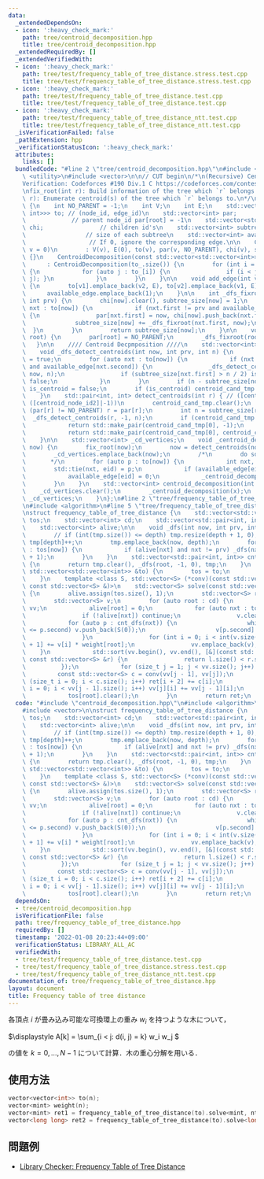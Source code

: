 ```yaml
---
data:
  _extendedDependsOn:
  - icon: ':heavy_check_mark:'
    path: tree/centroid_decomposition.hpp
    title: tree/centroid_decomposition.hpp
  _extendedRequiredBy: []
  _extendedVerifiedWith:
  - icon: ':heavy_check_mark:'
    path: tree/test/frequency_table_of_tree_distance.stress.test.cpp
    title: tree/test/frequency_table_of_tree_distance.stress.test.cpp
  - icon: ':heavy_check_mark:'
    path: tree/test/frequency_table_of_tree_distance.test.cpp
    title: tree/test/frequency_table_of_tree_distance.test.cpp
  - icon: ':heavy_check_mark:'
    path: tree/test/frequency_table_of_tree_distance_ntt.test.cpp
    title: tree/test/frequency_table_of_tree_distance_ntt.test.cpp
  _isVerificationFailed: false
  _pathExtension: hpp
  _verificationStatusIcon: ':heavy_check_mark:'
  attributes:
    links: []
  bundledCode: "#line 2 \"tree/centroid_decomposition.hpp\"\n#include <tuple>\n#include\
    \ <utility>\n#include <vector>\n\n// CUT begin\n/*\n(Recursive) Centroid Decomposition\n\
    Verification: Codeforces #190 Div.1 C https://codeforces.com/contest/321/submission/59093583\n\
    \nfix_root(int r): Build information of the tree which `r` belongs to.\ndetect_centroid(int\
    \ r): Enumerate centroid(s) of the tree which `r` belongs to.\n*/\nstruct CentroidDecomposition\
    \ {\n    int NO_PARENT = -1;\n    int V;\n    int E;\n    std::vector<std::vector<std::pair<int,\
    \ int>>> to; // (node_id, edge_id)\n    std::vector<int> par;                \
    \             // parent node_id par[root] = -1\n    std::vector<std::vector<int>>\
    \ chi;                // children id's\n    std::vector<int> subtree_size;   \
    \                 // size of each subtree\n    std::vector<int> available_edge;\
    \                  // If 0, ignore the corresponding edge.\n\n    CentroidDecomposition(int\
    \ v = 0)\n        : V(v), E(0), to(v), par(v, NO_PARENT), chi(v), subtree_size(v)\
    \ {}\n    CentroidDecomposition(const std::vector<std::vector<int>> &to_)\n  \
    \      : CentroidDecomposition(to_.size()) {\n        for (int i = 0; i < V; i++)\
    \ {\n            for (auto j : to_[i]) {\n                if (i < j) { add_edge(i,\
    \ j); }\n            }\n        }\n    }\n\n    void add_edge(int v1, int v2)\
    \ {\n        to[v1].emplace_back(v2, E), to[v2].emplace_back(v1, E), E++;\n  \
    \      available_edge.emplace_back(1);\n    }\n\n    int _dfs_fixroot(int now,\
    \ int prv) {\n        chi[now].clear(), subtree_size[now] = 1;\n        for (auto\
    \ nxt : to[now]) {\n            if (nxt.first != prv and available_edge[nxt.second])\
    \ {\n                par[nxt.first] = now, chi[now].push_back(nxt.first);\n  \
    \              subtree_size[now] += _dfs_fixroot(nxt.first, now);\n          \
    \  }\n        }\n        return subtree_size[now];\n    }\n\n    void fix_root(int\
    \ root) {\n        par[root] = NO_PARENT;\n        _dfs_fixroot(root, -1);\n \
    \   }\n\n    //// Centroid Decpmposition ////\n    std::vector<int> centroid_cand_tmp;\n\
    \    void _dfs_detect_centroids(int now, int prv, int n) {\n        bool is_centroid\
    \ = true;\n        for (auto nxt : to[now]) {\n            if (nxt.first != prv\
    \ and available_edge[nxt.second]) {\n                _dfs_detect_centroids(nxt.first,\
    \ now, n);\n                if (subtree_size[nxt.first] > n / 2) is_centroid =\
    \ false;\n            }\n        }\n        if (n - subtree_size[now] > n / 2)\
    \ is_centroid = false;\n        if (is_centroid) centroid_cand_tmp.push_back(now);\n\
    \    }\n    std::pair<int, int> detect_centroids(int r) { // ([centroid_node_id1],\
    \ ([centroid_node_id2]|-1))\n        centroid_cand_tmp.clear();\n        while\
    \ (par[r] != NO_PARENT) r = par[r];\n        int n = subtree_size[r];\n      \
    \  _dfs_detect_centroids(r, -1, n);\n        if (centroid_cand_tmp.size() == 1)\n\
    \            return std::make_pair(centroid_cand_tmp[0], -1);\n        else\n\
    \            return std::make_pair(centroid_cand_tmp[0], centroid_cand_tmp[1]);\n\
    \    }\n\n    std::vector<int> _cd_vertices;\n    void _centroid_decomposition(int\
    \ now) {\n        fix_root(now);\n        now = detect_centroids(now).first;\n\
    \        _cd_vertices.emplace_back(now);\n        /*\n        do something\n \
    \       */\n        for (auto p : to[now]) {\n            int nxt, eid;\n    \
    \        std::tie(nxt, eid) = p;\n            if (available_edge[eid] == 0) continue;\n\
    \            available_edge[eid] = 0;\n            _centroid_decomposition(nxt);\n\
    \        }\n    }\n    std::vector<int> centroid_decomposition(int x) {\n    \
    \    _cd_vertices.clear();\n        _centroid_decomposition(x);\n        return\
    \ _cd_vertices;\n    }\n};\n#line 2 \"tree/frequency_table_of_tree_distance.hpp\"\
    \n#include <algorithm>\n#line 5 \"tree/frequency_table_of_tree_distance.hpp\"\n\
    \nstruct frequency_table_of_tree_distance {\n    std::vector<std::vector<int>>\
    \ tos;\n    std::vector<int> cd;\n    std::vector<std::pair<int, int>> tmp;\n\
    \    std::vector<int> alive;\n\n    void _dfs(int now, int prv, int depth) {\n\
    \        // if (int(tmp.size()) <= depth) tmp.resize(depth + 1, 0);\n        //\
    \ tmp[depth]++;\n        tmp.emplace_back(now, depth);\n        for (auto nxt\
    \ : tos[now]) {\n            if (alive[nxt] and nxt != prv) _dfs(nxt, now, depth\
    \ + 1);\n        }\n    }\n    std::vector<std::pair<int, int>> cnt_dfs(int root)\
    \ {\n        return tmp.clear(), _dfs(root, -1, 0), tmp;\n    }\n    frequency_table_of_tree_distance(const\
    \ std::vector<std::vector<int>> &to) {\n        tos = to;\n        cd = CentroidDecomposition(to).centroid_decomposition(0);\n\
    \    }\n    template <class S, std::vector<S> (*conv)(const std::vector<S> &,\
    \ const std::vector<S> &)>\n    std::vector<S> solve(const std::vector<S> &weight)\
    \ {\n        alive.assign(tos.size(), 1);\n        std::vector<S> ret(tos.size());\n\
    \        std::vector<S> v;\n        for (auto root : cd) {\n            std::vector<std::vector<S>>\
    \ vv;\n            alive[root] = 0;\n            for (auto nxt : tos[root]) {\n\
    \                if (!alive[nxt]) continue;\n                v.clear();\n    \
    \            for (auto p : cnt_dfs(nxt)) {\n                    while (int(v.size())\
    \ <= p.second) v.push_back(S(0));\n                    v[p.second] += weight[p.first];\n\
    \                }\n                for (int i = 0; i < int(v.size()); i++) ret[i\
    \ + 1] += v[i] * weight[root];\n                vv.emplace_back(v);\n        \
    \    }\n            std::sort(vv.begin(), vv.end(), [&](const std::vector<S> &l,\
    \ const std::vector<S> &r) {\n                return l.size() < r.size();\n  \
    \          });\n            for (size_t j = 1; j < vv.size(); j++) {\n       \
    \         const std::vector<S> c = conv(vv[j - 1], vv[j]);\n                for\
    \ (size_t i = 0; i < c.size(); i++) ret[i + 2] += c[i];\n                for (size_t\
    \ i = 0; i < vv[j - 1].size(); i++) vv[j][i] += vv[j - 1][i];\n            }\n\
    \            tos[root].clear();\n        }\n        return ret;\n    }\n};\n"
  code: "#include \"centroid_decomposition.hpp\"\n#include <algorithm>\n#include <utility>\n\
    #include <vector>\n\nstruct frequency_table_of_tree_distance {\n    std::vector<std::vector<int>>\
    \ tos;\n    std::vector<int> cd;\n    std::vector<std::pair<int, int>> tmp;\n\
    \    std::vector<int> alive;\n\n    void _dfs(int now, int prv, int depth) {\n\
    \        // if (int(tmp.size()) <= depth) tmp.resize(depth + 1, 0);\n        //\
    \ tmp[depth]++;\n        tmp.emplace_back(now, depth);\n        for (auto nxt\
    \ : tos[now]) {\n            if (alive[nxt] and nxt != prv) _dfs(nxt, now, depth\
    \ + 1);\n        }\n    }\n    std::vector<std::pair<int, int>> cnt_dfs(int root)\
    \ {\n        return tmp.clear(), _dfs(root, -1, 0), tmp;\n    }\n    frequency_table_of_tree_distance(const\
    \ std::vector<std::vector<int>> &to) {\n        tos = to;\n        cd = CentroidDecomposition(to).centroid_decomposition(0);\n\
    \    }\n    template <class S, std::vector<S> (*conv)(const std::vector<S> &,\
    \ const std::vector<S> &)>\n    std::vector<S> solve(const std::vector<S> &weight)\
    \ {\n        alive.assign(tos.size(), 1);\n        std::vector<S> ret(tos.size());\n\
    \        std::vector<S> v;\n        for (auto root : cd) {\n            std::vector<std::vector<S>>\
    \ vv;\n            alive[root] = 0;\n            for (auto nxt : tos[root]) {\n\
    \                if (!alive[nxt]) continue;\n                v.clear();\n    \
    \            for (auto p : cnt_dfs(nxt)) {\n                    while (int(v.size())\
    \ <= p.second) v.push_back(S(0));\n                    v[p.second] += weight[p.first];\n\
    \                }\n                for (int i = 0; i < int(v.size()); i++) ret[i\
    \ + 1] += v[i] * weight[root];\n                vv.emplace_back(v);\n        \
    \    }\n            std::sort(vv.begin(), vv.end(), [&](const std::vector<S> &l,\
    \ const std::vector<S> &r) {\n                return l.size() < r.size();\n  \
    \          });\n            for (size_t j = 1; j < vv.size(); j++) {\n       \
    \         const std::vector<S> c = conv(vv[j - 1], vv[j]);\n                for\
    \ (size_t i = 0; i < c.size(); i++) ret[i + 2] += c[i];\n                for (size_t\
    \ i = 0; i < vv[j - 1].size(); i++) vv[j][i] += vv[j - 1][i];\n            }\n\
    \            tos[root].clear();\n        }\n        return ret;\n    }\n};\n"
  dependsOn:
  - tree/centroid_decomposition.hpp
  isVerificationFile: false
  path: tree/frequency_table_of_tree_distance.hpp
  requiredBy: []
  timestamp: '2022-01-08 20:23:44+09:00'
  verificationStatus: LIBRARY_ALL_AC
  verifiedWith:
  - tree/test/frequency_table_of_tree_distance.test.cpp
  - tree/test/frequency_table_of_tree_distance.stress.test.cpp
  - tree/test/frequency_table_of_tree_distance_ntt.test.cpp
documentation_of: tree/frequency_table_of_tree_distance.hpp
layout: document
title: Frequency table of tree distance
---
```


各頂点 $i$ が畳み込み可能な可換環上の重み $w_i$ を持つような木について，

$\displaystyle
A[k] = \sum_{i < j: d(i, j) = k} w_i w_j
$

の値を $k = 0, \dots, N - 1$ について計算．木の重心分解を用いる．

## 使用方法

```cpp
vector<vector<int>> to(n);
vector<mint> weight(n);
vector<mint> ret1 = frequency_table_of_tree_distance(to).solve<mint, nttconv<mint>>(weight);
vector<long long> ret2 = frequency_table_of_tree_distance(to).solve<long long, fftconv>(std::vector<long long>(N, 1));
```

## 問題例

- [Library Checker: Frequency Table of Tree Distance](https://judge.yosupo.jp/problem/frequency_table_of_tree_distance)
